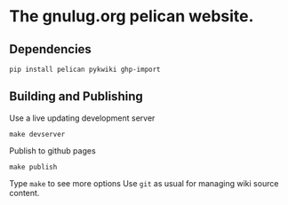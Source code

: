 # The gnulug.org pelican website.

## Dependencies
    pip install pelican pykwiki ghp-import
    
## Building and Publishing
Use a live updating development server

    make devserver
    
Publish to github pages

    make publish
    
Type `make` to see more options
Use `git` as usual for managing wiki source content.



